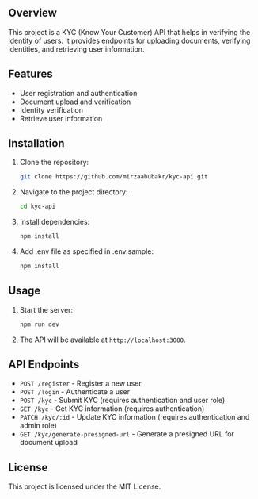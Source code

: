 ## Overview

This project is a KYC (Know Your Customer) API that helps in verifying the identity of users. It provides endpoints for uploading documents, verifying identities, and retrieving user information.

## Features

- User registration and authentication
- Document upload and verification
- Identity verification
- Retrieve user information

## Installation

1. Clone the repository:
   ```sh
   git clone https://github.com/mirzaabubakr/kyc-api.git
   ```
2. Navigate to the project directory:
   ```sh
   cd kyc-api
   ```
3. Install dependencies:

   ```sh
   npm install

   ```

4. Add .env file as specified in .env.sample:
   ```sh
   npm install
   ```

## Usage

1. Start the server:
   ```sh
   npm run dev
   ```
2. The API will be available at `http://localhost:3000`.

## API Endpoints

- `POST /register` - Register a new user
- `POST /login` - Authenticate a user
- `POST /kyc` - Submit KYC (requires authentication and user role)
- `GET /kyc` - Get KYC information (requires authentication)
- `PATCH /kyc/:id` - Update KYC information (requires authentication and admin role)
- `GET /kyc/generate-presigned-url` - Generate a presigned URL for document upload

## License

This project is licensed under the MIT License.
